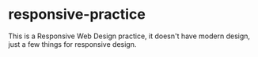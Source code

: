 # responsive-practice

This is a Responsive Web Design practice, it doesn't have modern design, just a few things for responsive design.
